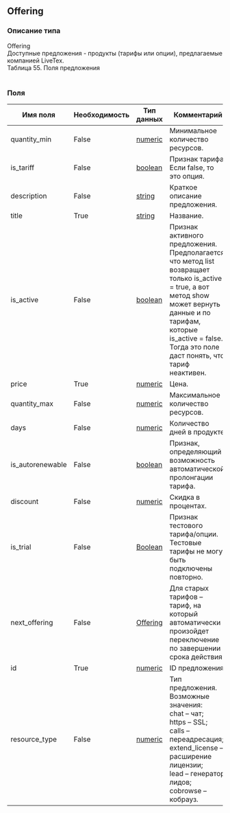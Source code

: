 
## Offering

### Описание типа
Offering<br/>Доступные предложения - продукты (тарифы или опции), предлагаемые компанией LiveTex.<br/>Таблица 55. Поля предложения<br/><br/>
### Поля

| Имя поля | Необходимость | Тип данных | Комментарий |
|---|---|---|---|
|quantity_min|False|[numeric](/docs/types/numeric.md)|Минимальное количество ресурсов.<br/>|
|is_tariff|False|[boolean](/docs/types/boolean.md)|Признак тарифа.<br/>Если false, то это опция.<br/>|
|description|False|[string](/docs/types/string.md)|Краткое описание предложения.<br/>|
|title|True|[string](/docs/types/string.md)|Название.<br/>|
|is_active|False|[boolean](/docs/types/boolean.md)|Признак активного предложения.<br/>Предполагается, что метод list возвращает только is_active = true, а вот метод show может вернуть данные и по тарифам, которые is_active = false. Тогда это поле даст понять, что тариф неактивен.<br/>|
|price|True|[numeric](/docs/types/numeric.md)|Цена.<br/>|
|quantity_max|False|[numeric](/docs/types/numeric.md)|Максимальное количество ресурсов.<br/>|
|days|False|[numeric](/docs/types/numeric.md)|Количество дней в продукте.<br/>|
|is_autorenewable|False|[boolean](/docs/types/boolean.md)|Признак, определяющий возможность автоматической пролонгации тарифа.<br/>|
|discount|False|[numeric](/docs/types/numeric.md)|Скидка в процентах.<br/>|
|is_trial|False|[Boolean](/docs/types/Boolean.md)|Признак тестового тарифа/опции.<br/>Тестовые тарифы не могут быть подключены повторно.<br/>|
|next_offering|False|[Offering](/docs/types/Offering.md)|Для старых тарифов – тариф, на который автоматически произойдет переключение по завершении срока действия.<br/>|
|id|True|[numeric](/docs/types/numeric.md)|ID предложения.<br/>|
|resource_type|False|[numeric](/docs/types/numeric.md)|Тип предложения.<br/>Возможные значения:<br/>chat – чат;<br/>https – SSL;<br/>calls – переадресация;<br/>extend_license – расширение лицензии;<br/>lead – генератор лидов;<br/>cobrowse – кобрауз.<br/>|
